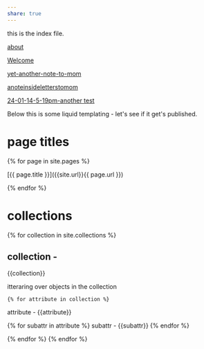 ```yaml
---
share: true
---
```



this is the index file.

[about](./about.md)

[Welcome](./Welcome.md)

[yet-another-note-to-mom](./LettersToMom/yet-another-note-to-mom.md)

[anoteinsideletterstomom](./LettersToMom/anoteinsideletterstomom.md)


[24-01-14-5-19pm-another test](./LettersToMom/24-01-14-5-19pm-another%20test.md)



Below this is some liquid templating - let's see if it get's published.



# page titles
{% for page in site.pages %}

[{{ page.title }}]({{site.url}}{{ page.url }})

{% endfor %}    


# collections

{% for collection in site.collections %}

## collection - 

{{collection}}

itteraring over objects in the collection

	{% for attribute in collection %}
 attribute - {{attribute}} 

{% for subattr in attribute %}
subattr - {{subattr}}
{% endfor %}

{% endfor %}
{% endfor %} 

